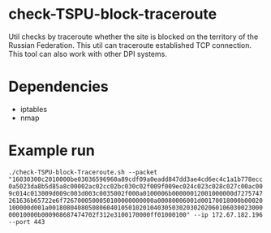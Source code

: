 # check-TSPU-block-traceroute
Util checks by traceroute whether the site is blocked on the territory of the Russian Federation. This util can traceroute established TCP connection. This tool can also work with other DPI systems.

# Dependencies
- iptables
- nmap

# Example run
`./check-TSPU-block-Traceroute.sh --packet "16030300c2010000be03036596960a89cdf09a0eadd847dd3ae4cd6ec4c1a1b778ecc0a5023da8b5d85a8c00002ac02cc02bc030c02f009f009ec024c023c028c027c00ac009c014c013009d009c003d003c0035002f000a0100006b00000012001000000d7275747261636b65722e6f7267000500050100000000000a00080006001d00170018000b00020100000d001a0018080408050806040105010201040305030203020206010603002300000010000b000908687474702f312e3100170000ff01000100" --ip 172.67.182.196 --port 443`
